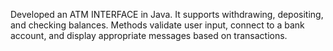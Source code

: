 Developed an ATM INTERFACE in Java. It supports withdrawing, depositing, and checking balances. Methods validate user input, connect to a bank account, and display appropriate messages based on transactions.
